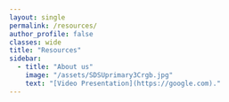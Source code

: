 ```yaml
---
layout: single
permalink: /resources/
author_profile: false
classes: wide
title: "Resources"
sidebar:
  - title: "About us"
    image: "/assets/SDSUprimary3Crgb.jpg"
    text: "[Video Presentation](https://google.com)."
---
```















